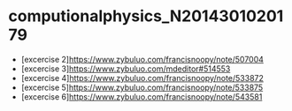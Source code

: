 # computionalphysics_N2014301020179

 - [excercise 2]https://www.zybuluo.com/francisnoopy/note/507004
 - [excercise 3]https://www.zybuluo.com/mdeditor#514553
 - [excercise 4]https://www.zybuluo.com/francisnoopy/note/533872
 - [excercise 5]https://www.zybuluo.com/francisnoopy/note/533875
 - [excercise 6]https://www.zybuluo.com/francisnoopy/note/543581

